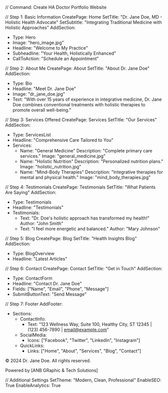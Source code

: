 // Command: Create HA Doctor Portfolio Website

// Step 1: Basic Information
CreatePage: Home
SetTitle: "Dr. Jane Doe, MD - Holistic Health Advocate"
SetSubtitle: "Integrating Traditional Medicine with Holistic Approaches"
AddSection: 
  - Type: Hero
  - Image: "hero_image.jpg"
  - Headline: "Welcome to My Practice"
  - Subheadline: "Your Health, Holistically Enhanced"
  - CallToAction: "Schedule an Appointment"

// Step 2: About Me
CreatePage: About
SetTitle: "About Dr. Jane Doe"
AddSection: 
  - Type: Bio
  - Headline: "Meet Dr. Jane Doe"
  - Image: "dr_jane_doe.jpg"
  - Text: "With over 15 years of experience in integrative medicine, Dr. Jane Doe combines conventional treatments with holistic therapies to promote overall well-being."

// Step 3: Services Offered
CreatePage: Services
SetTitle: "Our Services"
AddSection: 
  - Type: ServicesList
  - Headline: "Comprehensive Care Tailored to You"
  - Services: 
      - Name: "General Medicine"
        Description: "Complete primary care services."
        Image: "general_medicine.jpg"
      - Name: "Holistic Nutrition"
        Description: "Personalized nutrition plans."
        Image: "holistic_nutrition.jpg"
      - Name: "Mind-Body Therapies"
        Description: "Integrative therapies for mental and physical health."
        Image: "mind_body_therapies.jpg"

// Step 4: Testimonials
CreatePage: Testimonials
SetTitle: "What Patients Are Saying"
AddSection: 
  - Type: Testimonials
  - Headline: "Testimonials"
  - Testimonials: 
      - Text: "Dr. Doe's holistic approach has transformed my health!"
        Author: "John Smith"
      - Text: "I feel more energetic and balanced."
        Author: "Mary Johnson"

// Step 5: Blog
CreatePage: Blog
SetTitle: "Health Insights Blog"
AddSection: 
  - Type: BlogOverview
  - Headline: "Latest Articles"

// Step 6: Contact
CreatePage: Contact
SetTitle: "Get in Touch"
AddSection: 
  - Type: ContactForm
  - Headline: "Contact Dr. Jane Doe"
  - Fields: ["Name", "Email", "Phone", "Message"]
  - SubmitButtonText: "Send Message"

// Step 7: Footer
AddFooter: 
  - Sections:
      - ContactInfo: 
          - Text: "123 Wellness Way, Suite 100, Healthy City, ST 12345 | (123) 456-7890 | email@example.com"
      - SocialMedia: 
          - Icons: ["Facebook", "Twitter", "LinkedIn", "Instagram"]
      - QuickLinks: 
          - Links: ["Home", "About", "Services", "Blog", "Contact"]

<footer>
    <p>&copy; 2024 Dr. Jane Doe. All rights reserved.</p>
    <p>Powered by [ANB GRaphic & Tech Solutions]</p>
    <?php wp_footer(); ?>
</footer>
</body>
</html>

// Additional Settings
SetTheme: "Modern, Clean, Professional"
EnableSEO: True
EnableAnalytics: True
